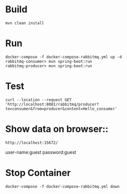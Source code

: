 # Build
```
mvn clean install
```
# Run
```
docker-compose -f docker-compose-rabbitmq.yml up -d 
rabbitmq-consumer> mvn spring-boot:run 
rabbitmq-producer> mvn spring-boot:run
```
# Test
```
curl --location --request GET 'http://localhost:8081/rabbitmq/producer?to=consumer&from=producer&content=Hello_consumer'
```
# Show data on browser::
```
http://localhost:15672/
```
user-name:guest
password:guest

# Stop Container
```
docker-compose -f docker-compose-rabbitmq.yml down
```